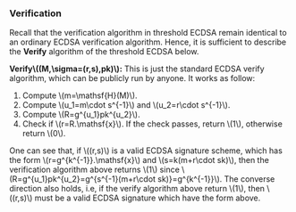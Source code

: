 ### Verification

Recall that the verification algorithm in threshold ECDSA remain identical to an ordinary ECDSA verification algorithm. Hence, it is sufficient to describe the **Verify** algorithm of the threshold ECDSA below.

**Verify\\((M,\sigma=(r,s),pk)\\):** This is just the standard ECDSA verify algorithm, which can be publicly run by anyone. It works as follow: 

1. Compute \\(m=\mathsf{H}(M)\\).
2. Compute \\(u_1=m\cdot s^{-1}\\) and \\(u_2=r\cdot s^{-1}\\).
3. Compute \\(R=g^{u_1}pk^{u_2}\\).
4. Check if \\(r=R.\mathsf{x}\\). If the check passes, return \\(1\\), otherwise return \\(0\\).

One can see that, if \\((r,s)\\) is a valid ECDSA signature scheme, which has the form \\(r=g^{k^{-1}}.\mathsf{x}\\) and \\(s=k(m+r\cdot sk)\\), then the verification algorithm above returns \\(1\\) since \\(R=g^{u_1}pk^{u_2}=g^{s^{-1}(m+r\cdot sk)}=g^{k^{-1}}\\). The converse direction also holds, i.e, if the verify algorithm above return \\(1\\), then \\((r,s)\\) must be  a valid ECDSA signature which have the form above.